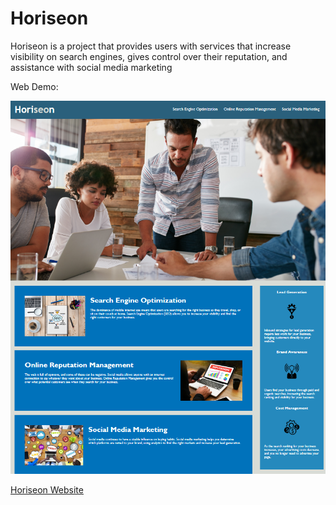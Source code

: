 # Horiseon

Horiseon is a project that provides users with services that increase visibility on search engines, gives control over their reputation, and assistance with social media marketing

Web Demo:

![alt text](assets/images/Horiseon-Demo.png)

[Horiseon Website](https://ejbrownlf.github.io/)